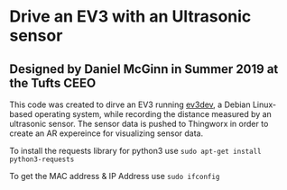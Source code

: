 # Drive an EV3 with an Ultrasonic sensor

## Designed by Daniel McGinn in Summer 2019 at the Tufts CEEO

This code was created to dirve an EV3 running <a href="https://www.ev3dev.org/">ev3dev</a>, a Debian Linux-based operating system, while recording the distance measured by an ultrasonic sensor. The sensor data is pushed to Thingworx in order to create an AR expereince for visualizing sensor data.

To install the requests library for python3 use ```sudo apt-get install python3-requests```

To get the MAC address & IP Address use ```sudo ifconfig```
